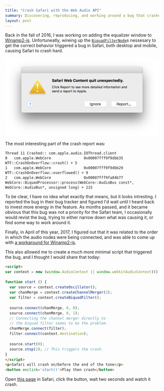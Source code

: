 ```yaml
---
title: "Crash Safari with the Web Audio API"
summary: Discovering, reproducing, and working around a bug that crashes Safari hard.
layout: post
---
```


Back in the fall of 2016, I was working on adding the equalizer window to [Winamp2-js](https://jordaneldredge.com/projects/winamp2-js/). Unfortuneatly, wireing up the [`BiquadFilterNode`](https://developer.mozilla.org/en-US/docs/Web/API/BiquadFilterNode)s nessesary to get the correct behavior triggered a bug in Safari, both desktop and mobile, causing Safari to crash hard.

![Screenshot of Safari crashing](/images/crash-safari.png)

The most interesting part of the crash report was:

```
Thread 11 Crashed:: com.apple.audio.IOThread.client
0   com.apple.WebCore             	0x00007fff9f9dbb35 WTF::CrashOnOverflow::crash() + 5
1   com.apple.WebCore             	0x00007fff9f9dbb29 WTF::CrashOnOverflow::overflowed() + 9
2   com.apple.WebCore             	0x00007fff9fa84b77 WebCore::BiquadProcessor::process(WebCore::AudioBus const*, WebCore::AudioBus*, unsigned long) + 215
```

To be clear, I have no idea what exactly that means, but it looks intresting. I reported the bug in their bug tracker and figured I'd wait until I heard back to invest more energy in the feature. As months passed, and it became obvious that  this bug was not a priority for the Safari team, I occasionally would revist the bug, trying to either narrow down what was causing it, or find some way to work around it.

Finally, in April of this year, 2017, I figured out that it was related to the order in which the audio nodes were being connected, and was able to come up with [a workaround for Winamp2-js](https://github.com/captbaritone/winamp2-js/commit/d70dd0cc3780cf4824d70043eba33f22e35ba889).

This also allowed me to create a much more minimal script that triggered the bug, and I thought I would share that today:

```html
<script>
var context = new (window.AudioContext || window.webkitAudioContext)();

function start () {
  var source = context.createOscillator();
  var chanMerge = context.createChannelMerger(2);
  var filter = context.createBiquadFilter();

  source.connect(chanMerge, 0, 0);
  source.connect(chanMerge, 0, 1);
  // Connecting the channel merger directly to
  // the biquad filter seems to be the problem.
  chanMerge.connect(filter);
  filter.connect(context.destination);

  source.start(0);
  source.stop(2); // This triggers the crash.
}
</script>
<p>Safari will crash on/before the end of the tone</p>
<button onclick='start()'>Play then crash</button>
```

Open [this page](https://cdn.rawgit.com/captbaritone/2640628676cc5dfb1541e8255f707624/raw/074b9732bbaac200059952218d0c0a897af0f665/crash_safari.html) in Safari, click the button, wait two seconds and watch it crash.